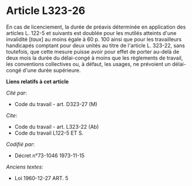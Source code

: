 # Article L323-26

En cas de licenciement, la durée de préavis déterminée en application des articles L. 122-5 et suivants est doublée pour les
mutilés atteints d'une invalidité [*taux*] au moins égale à 60 p. 100 ainsi que pour les travailleurs handicapés comptant
pour deux unités au titre de l'article L. 323-22, sans toutefois, que cette mesure puisse avoir pour effet de porter au-delà
de deux mois la durée du délai-congé à moins que les règlements de travail, les conventions collectives ou, à défaut, les
usages, ne prévoient un délai-congé d'une durée supérieure.

**Liens relatifs à cet article**

_Cité par_:

  - Code du travail - art. D323-27 (M)

_Cite_:

  - Code du travail - art. L323-22 (Ab)
  - Code du travail L122-5 ET S.

_Codifié par_:

  - Décret n°73-1046 1973-11-15

_Anciens textes_:

  - Loi   1960-12-27 ART. 5
